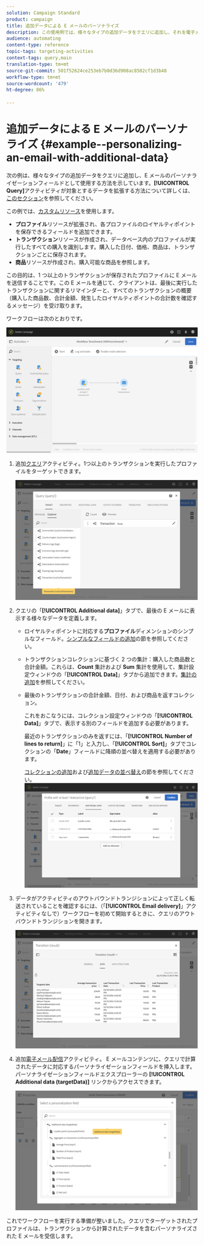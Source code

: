 ```yaml
---
solution: Campaign Standard
product: campaign
title: 追加データによる E メールのパーソナライズ
description: この使用例では、様々なタイプの追加データをクエリに追加し、それを電子メールのパーソナライゼーションフィールドとして使用する方法を示します。
audience: automating
content-type: reference
topic-tags: targeting-activities
context-tags: query,main
translation-type: tm+mt
source-git-commit: 501f52624ce253eb7b0d36d908ac8502cf1d3b48
workflow-type: tm+mt
source-wordcount: '479'
ht-degree: 86%

---
```



# 追加データによる E メールのパーソナライズ {#example--personalizing-an-email-with-additional-data}

次の例は、様々なタイプの追加データをクエリに追加し、E メールのパーソナライゼーションフィールドとして使用する方法を示しています。**[!UICONTROL Query]**&#x200B;アクティビティが対象とするデータを拡張する方法について詳しくは、[このセクション](../../automating/using/query.md#enriching-data)を参照してください。

この例では、[カスタムリソース](../../developing/using/data-model-concepts.md)を使用します。

* **プロファイル**&#x200B;リソースが拡張され、各プロファイルのロイヤルティポイントを保存できるフィールドを追加できます。
* **トランザクション**&#x200B;リソースが作成され、データベース内のプロファイルが実行したすべての購入を識別します。購入した日付、価格、商品は、トランザクションごとに保存されます。
* **商品**&#x200B;リソースが作成され、購入可能な商品を参照します。

この目的は、1 つ以上のトランザクションが保存されたプロファイルに E メールを送信することです。この E メールを通じて、クライアントは、最後に実行したトランザクションに関するリマインダーと、すべてのトランザクションの概要（購入した商品数、合計金額、発生したロイヤルティポイントの合計数を確認するメッセージ）を受け取ります。

ワークフローは次のとおりです。

![](assets/enrichment_example1.png)

1. 追加[クエリ](../../automating/using/query.md)アクティビティ。1つ以上のトランザクションを実行したプロファイルをターゲットできます。

   ![](assets/enrichment_example2.png)

1. クエリの「**[!UICONTROL Additional data]**」タブで、最後の E メールに表示する様々なデータを定義します。

   * ロイヤルティポイントに対応する&#x200B;**プロファイル**&#x200B;ディメンションのシンプルなフィールド。[シンプルなフィールドの追加](../../automating/using/query.md#adding-a-simple-field)の節を参照してください。
   * トランザクションコレクションに基づく 2 つの集計：購入した商品数と合計金額。これらは、**Count** 集計および **Sum** 集計を使用して、集計設定ウィンドウの「**[!UICONTROL Data]**」タブから追加できます。[集計の追加](../../automating/using/query.md#adding-an-aggregate)を参照してください。
   * 最後のトランザクションの合計金額、日付、および商品を返すコレクション。

      これをおこなうには、コレクション設定ウィンドウの「**[!UICONTROL Data]**」タブで、表示する別のフィールドを追加する必要があります。

      最近のトランザクションのみを返すには、「**[!UICONTROL Number of lines to return]**」に「1」と入力し、「**[!UICONTROL Sort]**」タブでコレクションの「**Date**」フィールドに降順の並べ替えを適用する必要があります。

      [コレクションの追加](../../automating/using/query.md#adding-a-collection)および[追加データの並べ替え](../../automating/using/query.md#sorting-additional-data)の節を参照してください。
   ![](assets/enrichment_example4.png)

1. データがアクティビティのアウトバウンドトランジションによって正しく転送されていることを確認するには、（「**[!UICONTROL Email delivery]**」アクティビティなしで）ワークフローを初めて開始するときに、クエリのアウトバウンドトランジションを開きます。

   ![](assets/enrichment_example5.png)

1. 追加[電子メール配信](../../automating/using/email-delivery.md)アクティビティ。 E メールコンテンツに、クエリで計算されたデータに対応するパーソナライゼーションフィールドを挿入します。パーソナライゼーションフィールドエクスプローラーの **[!UICONTROL Additional data (targetData)]** リンクからアクセスできます。

   ![](assets/enrichment_example3.png)

これでワークフローを実行する準備が整いました。クエリでターゲットされたプロファイルは、トランザクションから計算されたデータを含むパーソナライズされた E メールを受信します。
